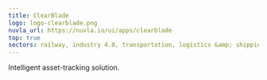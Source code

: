 ```yaml
---
title: ClearBlade
logo: logo-clearblade.png
nuvla_url: https://nuvla.io/ui/apps/clearblade
top: true
sectors: railway, industry 4.0, transportation, logistics &amp; shipping
---
```


Intelligent asset-tracking solution.

